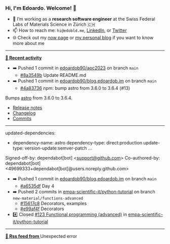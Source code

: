 ### Hi, I'm Edoardo. Welcome! 👋 

- 🔭 I’m working as a **research software engineer** at the Swiss Federal Labs of Materials Science in Zürich 🇨🇭
- 📫 How to reach me: `hi@edobld.me`, [LinkedIn](https://linkedin.com/in/edobld), or [Twitter](https://twitter.com/edobld)
- 🌐 Check out my [now page](https://edoardob.im/now) or [my personal blog](https://blog.edoardob.im) if you want to know more about me

---

**[📰 Recent activity](https://github.com/edoardob90)**
* ➡️ Pushed 1 commit in [edoardob90/aoc2023](https://github.com/edoardob90/aoc2023) on branch `main`
  * [#8a3549b](https://github.com/edoardob90/aoc2023/commit/8a3549b) Update README.md
* ➡️ Pushed 1 commit in [edoardob90/blog.edoardob.im](https://github.com/edoardob90/blog.edoardob.im) on branch `main`
  * [#4a83736](https://github.com/edoardob90/blog.edoardob.im/commit/4a83736) npm: bump astro from 3.6.0 to 3.6.4 (#13)

Bumps [astro](https://github.com/withastro/astro/tree/HEAD/packages/astro) from 3.6.0 to 3.6.4.
- [Release notes](https://github.com/withastro/astro/releases)
- [Changelog](https://github.com/withastro/astro/blob/main/packages/astro/CHANGELOG.md)
- [Commits](https://github.com/withastro/astro/commits/astro@3.6.4/packages/astro)

---
updated-dependencies:
- dependency-name: astro
  dependency-type: direct:production
  update-type: version-update:semver-patch
...

Signed-off-by: dependabot[bot] &lt;support@github.com&gt;
Co-authored-by: dependabot[bot] &lt;49699333+dependabot[bot]@users.noreply.github.com&gt;
* ➡️ Pushed 1 commit in [edoardob90/blog.edoardob.im](https://github.com/edoardob90/blog.edoardob.im) on branch `main`
  * [#a6535df](https://github.com/edoardob90/blog.edoardob.im/commit/a6535df) Day 4
* ➡️ Pushed 2 commits in [empa-scientific-it/python-tutorial](https://github.com/empa-scientific-it/python-tutorial) on branch `new-material/functions-advanced`
  * [#15617c8](https://github.com/empa-scientific-it/python-tutorial/commit/15617c8) Decorators, examples
  * [#e99af4f](https://github.com/empa-scientific-it/python-tutorial/commit/e99af4f) Decorators
* #️⃣ Closed [#123 Functional programming (advanced)](https://github.com/empa-scientific-it/python-tutorial/issues/123) in [empa-scientific-it/python-tutorial](https://github.com/empa-scientific-it/python-tutorial)


---

**[🗼 Rss feed from ]()**
Unexpected error
